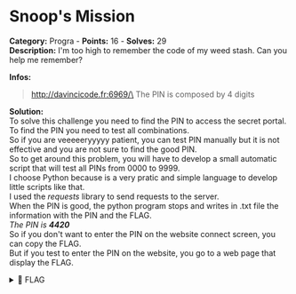 # Snoop's Mission

**Category:** Progra - **Points:** 16 - **Solves:** 29\
**Description:** I'm too high to remember the code of my weed stash. Can you help me remember?

**Infos:**

> http://davincicode.fr:6969/\
> The PIN is composed by 4 digits

**Solution:**\
To solve this challenge you need to find the PIN to access the secret portal.\
To find the PIN you need to test all combinations.\
So if you are veeeeeryyyyy patient, you can test PIN manually but it is not effective and you are not sure to find the good PIN.\
So to get around this problem, you will have to develop a small automatic script that will test all PINs from 0000 to 9999.\
I choose Python because is a very pratic and simple language to develop little scripts like that.\
I used the _requests_ library to send requests to the server.\
When the PIN is good, the python program stops and writes in .txt file the information with the PIN and the FLAG.\
_The PIN is **4420**_\
So if you don't want to enter the PIN on the website connect screen, you can copy the FLAG.\
But if you test to enter the PIN on the website, you go to a web page that display the FLAG.

<details>

<summary><span data-gb-custom-inline data-tag="emoji" data-code="1f6a9">🚩</span> FLAG</summary>

```
DVC{bl4ze_1t}
```

</details>
